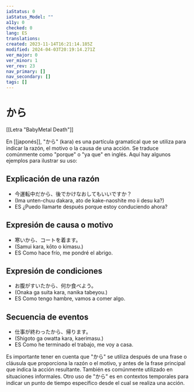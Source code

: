 ```yaml
---
iaStatus: 0
iaStatus_Model: ""
a11y: 0
checked: 0
lang: ES
translations: 
created: 2023-11-14T16:21:14.185Z
modified: 2024-04-03T20:19:14.271Z
ver_major: 0
ver_minor: 1
ver_rev: 23
nav_primary: []
nav_secondary: []
tags: []
---
```

# から

 [[Letra "BabyMetal Death"]]

En [[japonés]], "から" (kara) es una partícula gramatical que se utiliza para indicar la razón, el motivo o la causa de una acción. Se traduce comúnmente como "porque" o "ya que" en inglés. Aquí hay algunos ejemplos para ilustrar su uso:

## Explicación de una razón
    
- 今運転中だから、後でかけなおしてもいいですか？
- (Ima unten-chuu dakara, ato de kake-naoshite mo ii desu ka?)
- ES ¿Puedo llamarte después porque estoy conduciendo ahora?

## Expresión de causa o motivo
    
- 寒いから、コートを着ます。
- (Samui kara, kōto o kimasu.)
- ES Como hace frío, me pondré el abrigo.

## Expresión de condiciones
    
- お腹がすいたから、何か食べよう。
- (Onaka ga suita kara, nanika tabeyou.)
- ES Como tengo hambre, vamos a comer algo.

## Secuencia de eventos
    
- 仕事が終わったから、帰ります。
- (Shigoto ga owatta kara, kaerimasu.)
- ES Como he terminado el trabajo, me voy a casa.

Es importante tener en cuenta que "から" se utiliza después de una frase o cláusula que proporciona la razón o el motivo, y antes de la frase principal que indica la acción resultante. También es comúnmente utilizado en situaciones informales. Otro uso de "から" es en contextos temporales para indicar un punto de tiempo específico desde el cual se realiza una acción.